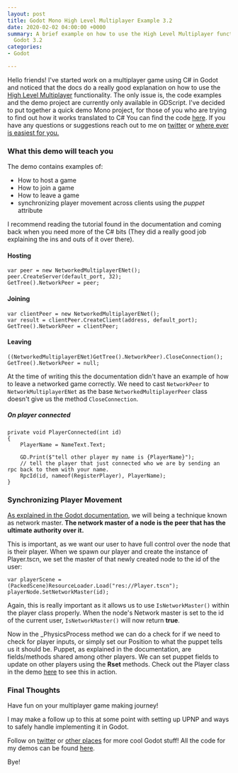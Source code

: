 ```yaml
---
layout: post
title: Godot Mono High Level Multiplayer Example 3.2
date: 2020-02-02 04:00:00 +0000
summary: A brief example on how to use the High Level Multiplayer functionality in
  Godot 3.2
categories:
- Godot

---
```

Hello friends! I've started work on a multiplayer game using C# in Godot and noticed that the docs do a really good explanation on how to use the [High Level Multiplayer](https://docs.godotengine.org/en/3.2/tutorials/networking/high_level_multiplayer.html) functionality. The only issue is, the code examples and the demo project are currently only available in GDScript. I've decided to put together a quick demo Mono project, for those of you who are trying to find out how it works translated to C# You can find the code [here](https://github.com/ryynosaur/MonoHighLevelMultiplayer/tree/master). If you have any questions or suggestions reach out to me on [twitter](https://twitter.com/ryynosaur) or [where ever is easiest for you.](https://ryanforrester.ca/contact)

### What this demo will teach you

The demo contains examples of:

* How to host a game
* How to join a game
* How to leave a game
* synchronizing player movement across clients using the _puppet_ attribute 

I recommend reading the tutorial found in the documentation and coming back when you need more of the C# bits (They did a really good job explaining the ins and outs of it over there).

#### Hosting

    var peer = new NetworkedMultiplayerENet();
    peer.CreateServer(default_port, 32);
    GetTree().NetworkPeer = peer;

#### Joining

    var clientPeer = new NetworkedMultiplayerENet();
    var result = clientPeer.CreateClient(address, default_port);
    GetTree().NetworkPeer = clientPeer;

#### Leaving

    ((NetworkedMultiplayerENet)GetTree().NetworkPeer).CloseConnection();
    GetTree().NetworkPeer = null;

At the time of writing this the documentation didn't have an example of how to leave a networked game correctly. We need to cast `NetworkPeer` to `NetworkMultiplayerENet` as the base `NetworkedMultiplayerPeer` class doesn't give us the method `CloseConnection`. 

##### On player connected

    private void PlayerConnected(int id)
    {
    	PlayerName = NameText.Text;
    
    	GD.Print($"tell other player my name is {PlayerName}");
    	// tell the player that just connected who we are by sending an rpc back to them with your name.
    	RpcId(id, nameof(RegisterPlayer), PlayerName);
    }

### Synchronizing Player Movement

[As explained in the Godot documentation](https://docs.godotengine.org/en/3.2/tutorials/networking/high_level_multiplayer.html#synchronizing-the-game), we will being a technique known as network master. **The network master of a node is the peer that has the ultimate authority over it.** 

This is important, as we want our user to have full control over the node that is their player. When we spawn our player and create the instance of Player.tscn, we set the master of that newly created node to the id of the user:

    var playerScene = (PackedScene)ResourceLoader.Load("res://Player.tscn");
    playerNode.SetNetworkMaster(id);

Again, this is really important as it allows us to use `IsNetworkMaster()` within the player class properly. When the node's Network master is set to the id of the current user, `IsNetworkMaster()` will now return **true**.

Now in the _PhysicsProcess method we can do a check for if we need to check for player inputs, or simply set our Position to what the puppet tells us it should be. Puppet, as explained in the documentation, are fields/methods shared among other players. We can set puppet fields to update on other players using the **Rset** methods. Check out the Player class in the demo [here](https://github.com/ryynosaur/MonoHighLevelMultiplayer/tree/master) to see this in action.

### Final Thoughts

Have fun on your multiplayer game making journey!

I may make a follow up to this at some point with setting up UPNP and ways to safely handle implementing it in Godot. 

Follow on [twitter](https://twitter.com/ryynosaur) or [other places](https://ryanforrester.ca/contact) for more cool Godot stuff! All the code for my demos can be found [here](https://github.com/ryynosaur).

Bye!